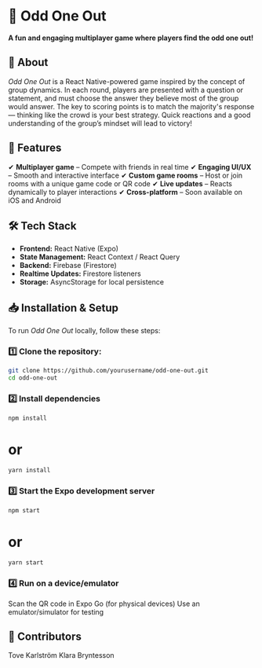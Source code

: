 # 🎲 Odd One Out

**A fun and engaging multiplayer game where players find the odd one out!**

## 📌 About

_Odd One Out_ is a React Native-powered game inspired by the concept of group dynamics. In each round, players are presented with a question or statement, and must choose the answer they believe most of the group would answer. The key to scoring points is to match the majority's response — thinking like the crowd is your best strategy. Quick reactions and a good understanding of the group’s mindset will lead to victory!

## 🚀 Features

✔ **Multiplayer game** – Compete with friends in real time
✔ **Engaging UI/UX** – Smooth and interactive interface
✔ **Custom game rooms** – Host or join rooms with a unique game code or QR code
✔ **Live updates** – Reacts dynamically to player interactions
✔ **Cross-platform** – Soon available on iOS and Android

## 🛠️ Tech Stack

- **Frontend:** React Native (Expo)
- **State Management:** React Context / React Query
- **Backend:** Firebase (Firestore)
- **Realtime Updates:** Firestore listeners
- **Storage:** AsyncStorage for local persistence

## 📥 Installation & Setup

To run _Odd One Out_ locally, follow these steps:

### 1️⃣ Clone the repository:

```sh
git clone https://github.com/yourusername/odd-one-out.git
cd odd-one-out
```

### 2️⃣ Install dependencies

```sh
npm install
```

# or

```sh
yarn install
```

### 3️⃣ Start the Expo development server

```sh
npm start
```

# or

```sh
yarn start
```

### 4️⃣ Run on a device/emulator

Scan the QR code in Expo Go (for physical devices)
Use an emulator/simulator for testing

## 📌 Contributors

Tove Karlström
Klara Bryntesson
